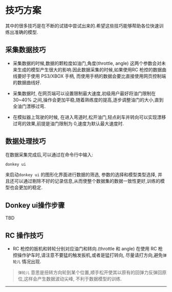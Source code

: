 # 技巧方案

其中的很多技巧是在不断的试错中尝试出来的.希望这些技巧能够帮助各位快速训练出准确的模型.

## 采集数据技巧
* 采集数据的时候,数据的颗粒度如油门,角度(throttle, angle)
	这两个参数会对未来生成的模型产生很大的影响.因此数据采集的时候,如果使用RC
	枪控的数据曲线要好于使用 PS3/XBOX 手柄,
	而使用手柄的数据会要比直接使用网页控制端的数据曲线好.

* 采集数据时, 在网页端可以设置限制最大速度,初级用户最好将油门限制在 30~40%
之间,操作会更加平稳,随着熟练度的提高,逐步调整油门的大小,直到全油门漂移过弯.

* 在模拟器上驾驶的时候,
	在进入弯道时,松开油门,轻点刹车并转向可以实现漂移过弯的效果,前提是油门限制为
	0,速度为默认最大速度时.

## 数据处理技巧
在数据采集完成后,可以通过在命令行中输入:

```bash
donkey ui
```

来启动`donkey ui` 的图形化界面进行数据的筛选, 参数的选择和模型类型选择,
	并且还可以通过剔除不好的记录信息,从而使整个数据集的数据一致性更好,训练的模型也会更加的稳定.
## Donkey ui操作步骤
TBD

## RC 操作技巧
* RC 枪控的扳机和转轮分别对应油门和转向.(throttle 和 angle)
在使用 RC 枪控操作驴车时,请注意不要猛的触发扳机,或者是猛打转向,
	尽量请打方向,避免`弹轮儿` 情况出现.
> `弹轮儿`
> 意思是扭转方向轮到某个位置,顺手松开使其以原有的回弹力反弹回原位,这样会产生数据波动尖峰,
> 不利于数据模型的训练.

---
